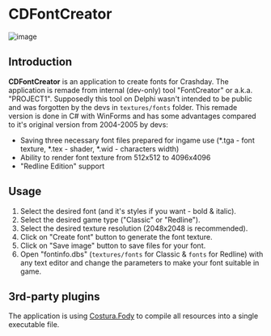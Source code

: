 # CDFontCreator
![image](https://github.com/St1ngLeR/CDFontCreator/assets/63962772/1f483452-c58a-44f4-8f12-bd995e97070a)
## Introduction
**CDFontCreator** is an application to create fonts for Crashday. The application is remade from internal (dev-only) tool "FontCreator" or a.k.a. "PROJECT1". Supposedly this tool on Delphi wasn't intended to be public and was forgotten by the devs in `textures/fonts` folder. This remade version is done in C# with WinForms and has some advantages compared to it's original version from 2004-2005 by devs:
- Saving three necessary font files prepared for ingame use (*.tga - font texture, *.tex - shader, *.wid - characters width)
- Ability to render font texture from 512x512 to 4096x4096
- "Redline Edition" support

## Usage
1. Select the desired font (and it's styles if you want - bold & italic).
2. Select the desired game type ("Classic" or "Redline").
3. Select the desired texture resolution (2048x2048 is recommended).
4. Click on "Create font" button to generate the font texture.
5. Click on "Save image" button to save files for your font.
6. Open "fontinfo.dbs" (`textures/fonts` for Classic & `fonts` for Redline) with any text editor and change the parameters to make your font suitable in game.

## 3rd-party plugins
The application is using [Costura.Fody](https://github.com/Fody/Costura/) to compile all resources into a single executable file.
